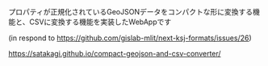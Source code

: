 プロパティが正規化されているGeoJSONデータをコンパクトな形に変換する機能と、CSVに変換する機能を実装したWebAppです

(in respond to https://github.com/gislab-mlit/next-ksj-formats/issues/26)

https://satakagi.github.io/compact-geojson-and-csv-converter/
